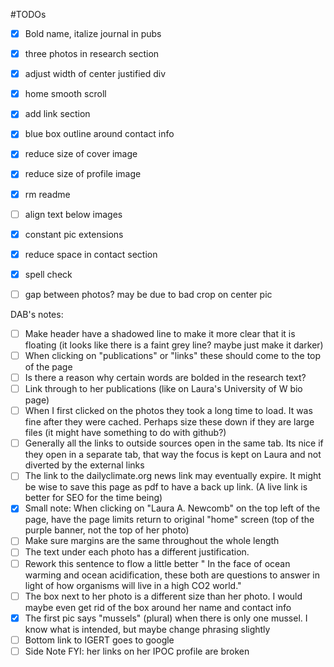 #TODOs

 - [x] Bold name, italize journal in pubs
 - [x] three photos in research section
 - [x] adjust width of center justified div
 - [x] home smooth scroll
 - [x] add link section
 - [x] blue box outline around contact info
 - [x] reduce size of cover image
 - [x] reduce size of profile image
 - [x] rm readme
 - [ ] align text below images
 - [x] constant pic extensions
 - [x] reduce space in contact section
 - [x] spell check
 - [ ] gap between photos? may be due to bad crop on center pic



 DAB's notes:
 - [ ] Make header have a shadowed line to make it more clear that it is floating (it looks like there is a faint grey line? maybe just make it darker)
 - [ ] When clicking on "publications" or "links" these should come to the top of the page
 - [ ] Is there a reason why certain words are bolded in the research text?
 - [ ] Link through to her publications (like on Laura's University of W bio page)
 - [ ] When I first clicked on the photos they took a long time to load. It was fine after they were cached. Perhaps size these down if they are large files (it might have something to do with github?)
 - [ ] Generally all the links to outside sources open in the same tab. Its nice if they open in a separate tab, that way the focus is kept on Laura and not diverted by the external links
 - [ ] The link to the dailyclimate.org news link may eventually expire. It might be wise to save this page as pdf to have a back up link. (A live link is better for SEO for the time being)
 - [x] Small note: When clicking on "Laura A. Newcomb" on the top left of the page, have the page limits return to original "home" screen (top of the purple banner, not the top of her photo)
 - [ ] Make sure margins are the same throughout the whole length
 - [ ] The text under each photo has a different justification.
 - [ ] Rework this sentence to flow a little better " In the face of ocean warming and ocean acidification, these both are questions to answer in light of how organisms will live in a high CO2 world."
 - [ ] The box next to her photo is a different size than her photo. I would maybe even get rid of the box around her name and contact info
 - [x] The first pic says "mussels" (plural) when there is only one mussel. I know what is intended, but maybe change phrasing slightly
 - [ ] Bottom link to IGERT goes to google
 - [ ] Side Note FYI: her links on her IPOC profile are broken
